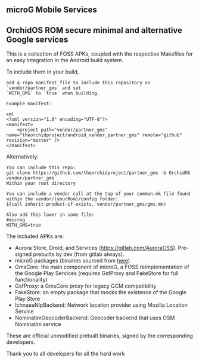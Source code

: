 ## microG Mobile Services

## OrchidOS ROM secure minimal and alternative Google services 
This is a collection of FOSS APKs, coupled with the respective Makefiles for an
easy integration in the Android build system.

To include them in your build,
```
add a repo manifest file to include this repository as `vendor/partner_gms` and set
`WITH_GMS` to `true` when building.

Example manifest:

xml
<?xml version="1.0" encoding="UTF-8"?>
<manifest>
    <project path="vendor/partner_gms" name="theorchidproject/android_vendor_partner_gms" remote="github" revision="master" />
</manifest>
```

Alternatively:
```
You can include this repo:
git clone https://github.com/theorchidproject/partner_gms -b OrchidOS vendor/partner_gms 
Within your root directory 

You can include a vendor call at the top of your common.mk file found within the vendor/(yourRom)/config folder:
$(call inherit-product-if-exists, vendor/partner_gms/gms.mk)

Also add this lower in same file:
#microg
WITH_GMS=true
```

The included APKs are:
   * Aurora Store, Droid, and Services (https://gitlab.com/AuroraOSS). Pre-signed prebuilts by dev (from gitlab always).
   * microG packages (binaries sourced from [here](https://microg.org/download.html))
   * GmsCore: the main component of microG, a FOSS reimplementation of the Google Play Services (requires GsfProxy and FakeStore for full functionality)
   * GsfProxy: a GmsCore proxy for legacy GCM compatibility
   * FakeStore: an empty package that mocks the existence of the Google Play Store
   * IchnaeaNlpBackend: Network location provider using Mozilla Location Service
   * NominatimGeocoderBackend: Geocoder backend that uses OSM Nominatim service

These are official unmodified prebuilt binaries, signed by the
corresponding developers.

Thank you to all developers for all the hard work 
